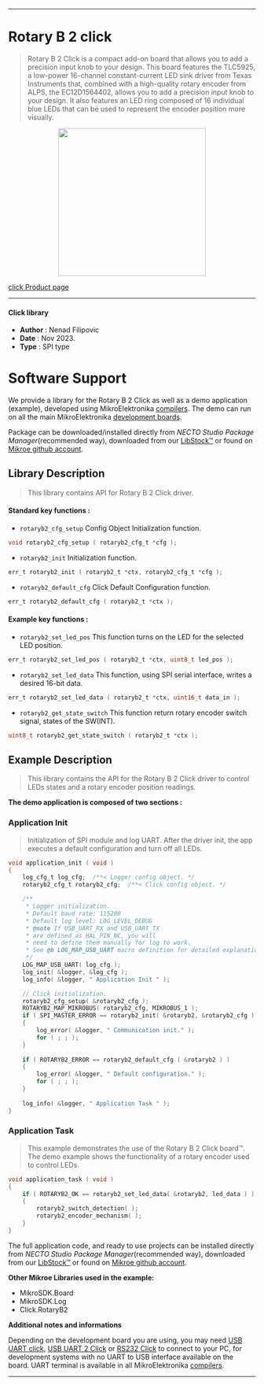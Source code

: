 
---
# Rotary B 2 click

> Rotary B 2 Click is a compact add-on board that allows you to add a precision input knob to your design. This board features the TLC5925, a low-power 16-channel constant-current LED sink driver from Texas Instruments that, combined with a high-quality rotary encoder from ALPS, the EC12D1564402, allows you to add a precision input knob to your design. It also features an LED ring composed of 16 individual blue LEDs that can be used to represent the encoder position more visually.

<p align="center">
  <img src="https://download.mikroe.com/images/click_for_ide/rotaryb2_click.png" height=300px>
</p>

[click Product page](https://www.mikroe.com/rotary-b-2-click)

---


#### Click library

- **Author**        : Nenad Filipovic
- **Date**          : Nov 2023.
- **Type**          : SPI type


# Software Support

We provide a library for the Rotary B 2 Click
as well as a demo application (example), developed using MikroElektronika
[compilers](https://www.mikroe.com/necto-studio).
The demo can run on all the main MikroElektronika [development boards](https://www.mikroe.com/development-boards).

Package can be downloaded/installed directly from *NECTO Studio Package Manager*(recommended way), downloaded from our [LibStock&trade;](https://libstock.mikroe.com) or found on [Mikroe github account](https://github.com/MikroElektronika/mikrosdk_click_v2/tree/master/clicks).

## Library Description

> This library contains API for Rotary B 2 Click driver.

#### Standard key functions :

- `rotaryb2_cfg_setup` Config Object Initialization function.
```c
void rotaryb2_cfg_setup ( rotaryb2_cfg_t *cfg );
```

- `rotaryb2_init` Initialization function.
```c
err_t rotaryb2_init ( rotaryb2_t *ctx, rotaryb2_cfg_t *cfg );
```

- `rotaryb2_default_cfg` Click Default Configuration function.
```c
err_t rotaryb2_default_cfg ( rotaryb2_t *ctx );
```

#### Example key functions :

- `rotaryb2_set_led_pos` This function turns on the LED for the selected LED position.
```c
err_t rotaryb2_set_led_pos ( rotaryb2_t *ctx, uint8_t led_pos );
```

- `rotaryb2_set_led_data` This function, using SPI serial interface, writes a desired 16-bit data.
```c
err_t rotaryb2_set_led_data ( rotaryb2_t *ctx, uint16_t data_in );
```

- `rotaryb2_get_state_switch` This function return rotary encoder switch signal, states of the SW(INT).
```c
uint8_t rotaryb2_get_state_switch ( rotaryb2_t *ctx );
```

## Example Description

> This library contains the API for the Rotary B 2 Click driver 
> to control LEDs states and a rotary encoder position readings.

**The demo application is composed of two sections :**

### Application Init

> Initialization of SPI module and log UART.
> After the driver init, the app executes a default configuration and turn off all LEDs.

```c
void application_init ( void )
{
    log_cfg_t log_cfg;  /**< Logger config object. */
    rotaryb2_cfg_t rotaryb2_cfg;  /**< Click config object. */

    /** 
     * Logger initialization.
     * Default baud rate: 115200
     * Default log level: LOG_LEVEL_DEBUG
     * @note If USB_UART_RX and USB_UART_TX 
     * are defined as HAL_PIN_NC, you will 
     * need to define them manually for log to work. 
     * See @b LOG_MAP_USB_UART macro definition for detailed explanation.
     */
    LOG_MAP_USB_UART( log_cfg );
    log_init( &logger, &log_cfg );
    log_info( &logger, " Application Init " );

    // Click initialization.
    rotaryb2_cfg_setup( &rotaryb2_cfg );
    ROTARYB2_MAP_MIKROBUS( rotaryb2_cfg, MIKROBUS_1 );
    if ( SPI_MASTER_ERROR == rotaryb2_init( &rotaryb2, &rotaryb2_cfg ) )
    {
        log_error( &logger, " Communication init." );
        for ( ; ; );
    }
    
    if ( ROTARYB2_ERROR == rotaryb2_default_cfg ( &rotaryb2 ) )
    {
        log_error( &logger, " Default configuration." );
        for ( ; ; );
    }
    
    log_info( &logger, " Application Task " );
}
```

### Application Task

> This example demonstrates the use of the Rotary B 2 Click board™.
> The demo example shows the functionality of a rotary encoder used to control LEDs.

```c
void application_task ( void )
{
    if ( ROTARYB2_OK == rotaryb2_set_led_data( &rotaryb2, led_data ) )
    {
        rotaryb2_switch_detection( );
        rotaryb2_encoder_mechanism( );
    }
}
```

The full application code, and ready to use projects can be installed directly from *NECTO Studio Package Manager*(recommended way), downloaded from our [LibStock&trade;](https://libstock.mikroe.com) or found on [Mikroe github account](https://github.com/MikroElektronika/mikrosdk_click_v2/tree/master/clicks).

**Other Mikroe Libraries used in the example:**

- MikroSDK.Board
- MikroSDK.Log
- Click.RotaryB2

**Additional notes and informations**

Depending on the development board you are using, you may need
[USB UART click](https://www.mikroe.com/usb-uart-click),
[USB UART 2 Click](https://www.mikroe.com/usb-uart-2-click) or
[RS232 Click](https://www.mikroe.com/rs232-click) to connect to your PC, for
development systems with no UART to USB interface available on the board. UART
terminal is available in all MikroElektronika
[compilers](https://shop.mikroe.com/compilers).

---

